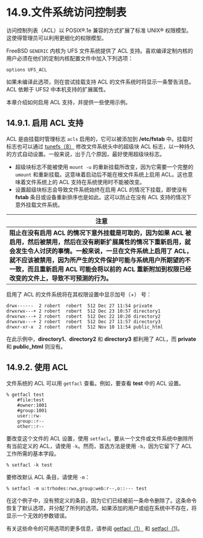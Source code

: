 # 14.9.文件系统访问控制表


访问控制列表（ACL）以 POSIX®.1e 兼容的方式扩展了标准 UNIX® 权限模型。这使得管理员可以利用更细化的权限模型。

FreeBSD `GENERIC` 内核为 UFS 文件系统提供了 ACL 支持。喜欢编译定制内核的用户必须在他们的定制内核配置文件中加入下列选项：

```
options UFS_ACL
```

如果未编译此选项，则在尝试挂载支持 ACL 的文件系统时将显示一条警告消息。ACL 依赖于 UFS2 中本机支持的扩展属性。

本章介绍如何启用 ACL 支持，并提供一些使用示例。

## 14.9.1. 启用 ACL 支持

ACL 是由挂载时管理标志 `acls` 启用的，它可以被添加到 **/etc/fstab** 中。挂载时标志也可以通过 [tunefs（8）](https://www.freebsd.org/cgi/man.cgi?query=tunefs&sektion=8&format=html) 修改文件系统头中的超级块 ACL 标志，以一种持久的方式自动设置。一般来说，出于几个原因，最好使用超级块标志。

- 超级块标志不能被使用 `mount -u` 的重新挂载所改变，因为它需要一个完整的  `umount` 和重新挂载。这意味着启动后不能在根文件系统上启用 ACL。这也意味着文件系统上的 ACL 支持在系统使用时不能被改变。
- 设置超级块标志会导致文件系统始终在启用 ACL 的情况下挂载，即使没有 **fstab** 条目或设备重新排序也是如此。这可以防止在没有 ACL 支持的情况下意外挂载文件系统。

| 注意                                                         |
| ------------------------------------------------------------ |
| **阻止在没有启用 ACL 的情况下意外挂载是可取的，因为如果 ACL 被启用，然后被禁用，然后在没有刷新扩展属性的情况下重新启用，就会发生令人讨厌的事情。一般来说，一旦在文件系统上启用了 ACL，就不应该被禁用，因为所产生的文件保护可能与系统用户所期望的不一致，而且重新启用 ACL 可能会将以前的 ACL 重新附加到权限已经改变的文件上，导致不可预测的行为。** |

启用了 ACL 的文件系统将在其权限设置中显示加号（+） 号：

```
drwx------  2 robert  robert  512 Dec 27 11:54 private
drwxrwx---+ 2 robert  robert  512 Dec 23 10:57 directory1
drwxrwx---+ 2 robert  robert  512 Dec 22 10:20 directory2
drwxrwx---+ 2 robert  robert  512 Dec 27 11:57 directory3
drwxr-xr-x  2 robert  robert  512 Nov 10 11:54 public_html
```

在此示例中，**directory1**、**directory2** 和 **directory3** 都利用了 ACL，而 **private** 和 **public_html** 则没有。

## 14.9.2. 使用 ACL

文件系统的 ACL 可以用 `getfacl` 查看。例如，要查看 **test** 中的 ACL 设置。

```
% getfacl test
	#file:test
	#owner:1001
	#group:1001
	user::rw-
	group::r--
	other::r--
```

要改变这个文件的 ACL 设置，使用 `setfacl`。要从一个文件或文件系统中删除所有当前定义的 ACL，请使用 `-k`。然而，首选方法是使用 `-b`，因为它留下了 ACL 工作所需的基本字段。

```
% setfacl -k test
```

要修改默认 ACL 条目，请使用 `-m`：

```
% setfacl -m u:trhodes:rwx,group:web:r--,o::--- test
```

在这个例子中，没有预定义的条目，因为它们已经被前一条命令删除了。这条命令恢复了默认选项，并分配了所列的选项。如果添加的用户或组在系统中不存在，将显示一个无效的参数错误。

有关这些命令的可用选项的更多信息，请参阅 [getfacl（1）](https://www.freebsd.org/cgi/man.cgi?query=getfacl&sektion=1&format=html) 和 [setfacl（1)](https://www.freebsd.org/cgi/man.cgi?query=setfacl&sektion=1&format=html)。
